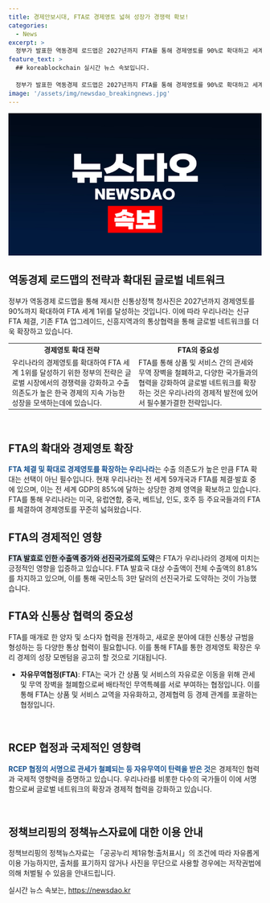 ```yaml
---
title: 경제안보시대, FTA로 경제영토 넓혀 성장가 경쟁력 확보!
categories:
  - News
excerpt: >
  정부가 발표한 역동경제 로드맵은 2027년까지 FTA를 통해 경제영토를 90%로 확대하고 세계 1위의 FTA국가가 되겠다는 전략이다. 경제의 지속 성장을 위해 글로벌 네트워크를 더욱 확장하고, 새로운 FTA 체결 등을 통해 시장을 확대하고자 한다. 무역의존도가 높은 우리나라에게 FTA 확대는 필수적이며, 이미 많은 나라와의 FTA를 맺고 있으며 미래에도 더 많은 국가와의 FTA 체결을 목표로 하고 있다. FTA를 통해 국가간 교역 규모는 늘어나고, 경제 성장에 큰 기여를 하고 있다. 이러한 정책으로 우리 경제의 미래를 안정화하고 성장 모멘텀을 공고히 할 수 있을 것으로 기대된다.
feature_text: >
  ## koreablockchain 실시간 뉴스 속보입니다.

  정부가 발표한 역동경제 로드맵은 2027년까지 FTA를 통해 경제영토를 90%로 확대하고 세계 1위의 FTA국가가 되겠다는 전략이다. 경제의 지속 성장을 위해 글로벌 네트워크를 더욱 확장하고, 새로운 FTA 체결 등을 통해 시장을 확대하고자 한다. 무역의존도가 높은 우리나라에게 FTA 확대는 필수적이며, 이미 많은 나라와의 FTA를 맺고 있으며 미래에도 더 많은 국가와의 FTA 체결을 목표로 하고 있다. FTA를 통해 국가간 교역 규모는 늘어나고, 경제 성장에 큰 기여를 하고 있다. 이러한 정책으로 우리 경제의 미래를 안정화하고 성장 모멘텀을 공고히 할 수 있을 것으로 기대된다.
image: '/assets/img/newsdao_breakingnews.jpg'
---
```


<p><img src="/assets/img/newsdao_breakingnews.jpg" alt="koreablockchain 속보" /></p>

<h2 data-ke-size="size26">역동경제 로드맵의 전략과 확대된 글로벌 네트워크</h2>

<p data-ke-size="size16">정부가 역동경제 로드맵을 통해 제시한 신통상정책 청사진은 2027년까지 경제영토를 90%까지 확대하여 FTA 세계 1위를 달성하는 것입니다. 이에 따라 우리나라는 신규 FTA 체결, 기존 FTA 업그레이드, 신흥지역과의 통상협력을 통해 글로벌 네트워크를 더욱 확장하고 있습니다.</p>

<table>
  <tr>
    <td style="text-align: center; height: 17px;"><b>경제영토 확대 전략</b></td>
    <td style="text-align: center; height: 17px;"><b>FTA의 중요성</b></td>
  </tr>
  <tr>
    <td>우리나라의 경제영토를 확대하여 FTA 세계 1위를 달성하기 위한 정부의 전략은 글로벌 시장에서의 경쟁력을 강화하고 수출 의존도가 높은 한국 경제의 지속 가능한 성장을 모색하는데에 있습니다.</td>
    <td>FTA를 통해 상품 및 서비스 간의 관세와 무역 장벽을 철폐하고, 다양한 국가들과의 협력을 강화하여 글로벌 네트워크를 확장하는 것은 우리나라의 경제적 발전에 있어서 필수불가결한 전략입니다.</td>
  </tr>
</table>

<p data-ke-size="size16">&nbsp;</p>

<h2 data-ke-size="size26">FTA의 확대와 경제영토 확장</h2>

<p data-ke-size="size16"><b><span style="color: #1a5490;">FTA 체결 및 확대로 경제영토를 확장하는 우리나라</span></b>는 수출 의존도가 높은 만큼 FTA 확대는 선택이 아닌 필수입니다. 현재 우리나라는 전 세계 59개국과 FTA를 체결·발효 중에 있으며, 이는 전 세계 GDP의 85%에 달하는 상당한 경제 영역을 확보하고 있습니다. FTA를 통해 우리나라는 미국, 유럽연합, 중국, 베트남, 인도, 호주 등 주요국들과의 FTA를 체결하여 경제영토를 꾸준히 넓혀왔습니다.</p>

<h2 data-ke-size="size26">FTA의 경제적인 영향</h2>

<p data-ke-size="size16"><b><span style="background-color: #21538527;">FTA 발효로 인한 수출액 증가와 선진국가로의 도약</span></b>은 FTA가 우리나라의 경제에 미치는 긍정적인 영향을 입증하고 있습니다. FTA 발효국 대상 수출액이 전체 수출액의 81.8%를 차지하고 있으며, 이를 통해 국민소득 3만 달러의 선진국가로 도약하는 것이 가능했습니다.</p>

<h2 data-ke-size="size26">FTA와 신통상 협력의 중요성</h2>

<p data-ke-size="size16">FTA를 매개로 한 양자 및 소다자 협력을 전개하고, 새로운 분야에 대한 신통상 규범을 형성하는 등 다양한 통상 협력이 필요합니다. 이를 통해 FTA를 통한 경제영토 확장은 우리 경제의 성장 모멘텀을 공고히 할 것으로 기대됩니다.</p>

<ul>
  <li><b>자유무역협정(FTA)</b>: FTA는 국가 간 상품 및 서비스의 자유로운 이동을 위해 관세 및 무역 장벽을 철폐함으로써 배타적인 무역특혜를 서로 부여하는 협정입니다. 이를 통해 FTA는 상품 및 서비스 교역을 자유화하고, 경제협력 등 경제 관계를 포괄하는 협정입니다.</li>
</ul>

<p data-ke-size="size16">&nbsp;</p>

<h2 data-ke-size="size26">RCEP 협정과 국제적인 영향력</h2>

<p data-ke-size="size16"><b><span style="color: #1a5490;">RCEP 협정의 서명으로 관세가 철폐되는 등 자유무역이 탄력을 받은 것</span></b>은 경제적인 협력과 국제적 영향력을 증명하고 있습니다. 우리나라를 비롯한 다수의 국가들이 이에 서명함으로써 글로벌 네트워크의 확장과 경제적 협력을 강화하고 있습니다.</p>

<p data-ke-size="size16">&nbsp;</p>

<h2 data-ke-size="size26">정책브리핑의 정책뉴스자료에 대한 이용 안내</h2>

<p data-ke-size="size16">정책브리핑의 정책뉴스자료는 「공공누리 제1유형:출처표시」의 조건에 따라 자유롭게 이용 가능하지만, 출처를 표기하지 않거나 사진을 무단으로 사용할 경우에는 저작권법에 의해 처벌될 수 있음을 안내드립니다.</p>
실시간 뉴스 속보는, <a href="https://newsdao.kr" rel="dofollow">https://newsdao.kr</a>


